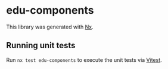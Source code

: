 # edu-components

This library was generated with [Nx](https://nx.dev).

## Running unit tests

Run `nx test edu-components` to execute the unit tests via [Vitest](https://vitest.dev/).
